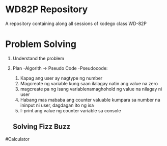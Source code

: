 # WD82P Repository

A repository containing along all sessions of kodego class WD-82P

# Problem Solving

1. Understand the problem
2. Plan
   -Algorith -> Pseudo Code
   -Pseudocode:

   1. Kapag ang user ay nagtype ng number
   2. Magcreate ng variable kung saan ilalagay natin ang value na zero
   3. magcreate pa ng isang variablenamaghohold ng value na nilagay ni user
   4. Habang mas mababa ang counter valuable kumpara sa number na ininput ni user, dagdagan ito ng isa
   5. I-print ang value ng counter variable sa console

   ## Solving Fizz Buzz
#Calculator
